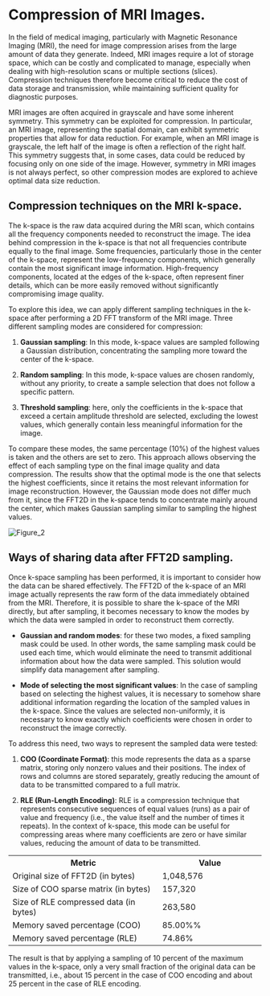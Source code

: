 # Compression of MRI Images.

In the field of medical imaging, particularly with Magnetic Resonance Imaging (MRI), the need for image compression arises from the large amount of data they generate. Indeed, MRI images require a lot of storage space, which can be costly and complicated to manage, especially when dealing with high-resolution scans or multiple sections (slices). Compression techniques therefore become critical to reduce the cost of data storage and transmission, while maintaining sufficient quality for diagnostic purposes.

MRI images are often acquired in grayscale and have some inherent symmetry. This symmetry can be exploited for compression. In particular, an MRI image, representing the spatial domain, can exhibit symmetric properties that allow for data reduction. For example, when an MRI image is grayscale, the left half of the image is often a reflection of the right half. This symmetry suggests that, in some cases, data could be reduced by focusing only on one side of the image. However, symmetry in MRI images is not always perfect, so other compression modes are explored to achieve optimal data size reduction.

## Compression techniques on the MRI k-space.

The k-space is the raw data acquired during the MRI scan, which contains all the frequency components needed to reconstruct the image. The idea behind compression in the k-space is that not all frequencies contribute equally to the final image. Some frequencies, particularly those in the center of the k-space, represent the low-frequency components, which generally contain the most significant image information. High-frequency components, located at the edges of the k-space, often represent finer details, which can be more easily removed without significantly compromising image quality.

To explore this idea, we can apply different sampling techniques in the k-space after performing a 2D FFT transform of the MRI image. Three different sampling modes are considered for compression:

1. **Gaussian sampling**: In this mode, k-space values are sampled following a Gaussian distribution, concentrating the sampling more toward the center of the k-space.
   
2. **Random sampling**: In this mode, k-space values are chosen randomly, without any priority, to create a sample selection that does not follow a specific pattern.

3. **Threshold sampling**: here, only the coefficients in the k-space that exceed a certain amplitude threshold are selected, excluding the lowest values, which generally contain less meaningful information for the image.

To compare these modes, the same percentage (10%) of the highest values is taken and the others are set to zero. This approach allows observing the effect of each sampling type on the final image quality and data compression. The results show that the optimal mode is the one that selects the highest coefficients, since it retains the most relevant information for image reconstruction. However, the Gaussian mode does not differ much from it, since the FFT2D in the k-space tends to concentrate mainly around the center, which makes Gaussian sampling similar to sampling the highest values.

![Figure_2](https://github.com/user-attachments/assets/b2363f85-79c4-40f7-99d4-8238c297bbf0)


## Ways of sharing data after FFT2D sampling.

Once k-space sampling has been performed, it is important to consider how the data can be shared effectively. The FFT2D of the k-space of an MRI image actually represents the raw form of the data immediately obtained from the MRI. Therefore, it is possible to share the k-space of the MRI directly, but after sampling, it becomes necessary to know the modes by which the data were sampled in order to reconstruct them correctly.

- **Gaussian and random modes**: for these two modes, a fixed sampling mask could be used. In other words, the same sampling mask could be used each time, which would eliminate the need to transmit additional information about how the data were sampled. This solution would simplify data management after sampling.

- **Mode of selecting the most significant values**: In the case of sampling based on selecting the highest values, it is necessary to somehow share additional information regarding the location of the sampled values in the k-space. Since the values are selected non-uniformly, it is necessary to know exactly which coefficients were chosen in order to reconstruct the image correctly.

To address this need, two ways to represent the sampled data were tested:

1. **COO (Coordinate Format)**: this mode represents the data as a sparse matrix, storing only nonzero values and their positions. The index of rows and columns are stored separately, greatly reducing the amount of data to be transmitted compared to a full matrix.

2. **RLE (Run-Length Encoding)**: RLE is a compression technique that represents consecutive sequences of equal values (runs) as a pair of value and frequency (i.e., the value itself and the number of times it repeats). In the context of k-space, this mode can be useful for compressing areas where many coefficients are zero or have similar values, reducing the amount of data to be transmitted.

<table align="center">
  <tr>
    <th style="width: 300px;">Metric</th>
    <th style="width: 200px;">Value</th>
  </tr>
  <tr>
    <td>Original size of FFT2D (in bytes)</td>
    <td>1,048,576</td>
  </tr>
  <tr>
    <td>Size of COO sparse matrix (in bytes)</td>
    <td>157,320</td>
  </tr>
  <tr>
    <td>Size of RLE compressed data (in bytes)</td>
    <td>263,580</td>
  </tr>
  <tr>
    <td>Memory saved percentage (COO)</td>
    <td>85.00%%</td>
  </tr>
  <tr>
    <td>Memory saved percentage (RLE)</td>
    <td>74.86%</td>
  </tr>
</table>

The result is that by applying a sampling of 10 percent of the maximum values in the k-space, only a very small fraction of the original data can be transmitted, i.e., about 15 percent in the case of COO encoding and about 25 percent in the case of RLE encoding.